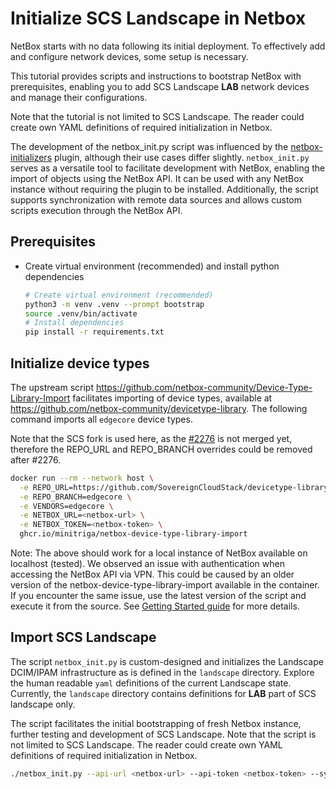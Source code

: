 # Initialize SCS Landscape in Netbox

NetBox starts with no data following its initial deployment.
To effectively add and configure network devices, some setup is necessary.

This tutorial provides scripts and instructions to bootstrap NetBox with
prerequisites, enabling you to add SCS Landscape **LAB** network devices and manage their configurations.

Note that the tutorial is not limited to SCS Landscape. The reader could create own YAML definitions
of required initialization in Netbox.

The development of the netbox_init.py script was influenced by the [netbox-initializers](https://github.com/tobiasge/netbox-initializers)
plugin, although their use cases differ slightly. `netbox_init.py` serves as a versatile tool to facilitate development
with NetBox, enabling the import of objects using the NetBox API. It can be used with any NetBox instance without
requiring the plugin to be installed. Additionally, the script supports synchronization with remote data sources
and allows custom scripts execution through the NetBox API.

## Prerequisites 

* Create virtual environment (recommended) and install python dependencies
  ```bash
  # Create virtual environment (recommended)
  python3 -m venv .venv --prompt bootstrap
  source .venv/bin/activate
  # Install dependencies
  pip install -r requirements.txt
  ```

## Initialize device types

The upstream script https://github.com/netbox-community/Device-Type-Library-Import
facilitates importing of device types, available at https://github.com/netbox-community/devicetype-library.
The following command imports all `edgecore` device types.

Note that the SCS fork is used here, as the [#2276](https://github.com/netbox-community/devicetype-library/pull/2276) is not merged yet, therefore the REPO_URL and REPO_BRANCH
overrides could be removed after #2276.

```bash
docker run --rm --network host \
  -e REPO_URL=https://github.com/SovereignCloudStack/devicetype-library/ \
  -e REPO_BRANCH=edgecore \
  -e VENDORS=edgecore \
  -e NETBOX_URL=<netbox-url> \
  -e NETBOX_TOKEN=<netbox-token> \
  ghcr.io/minitriga/netbox-device-type-library-import
```

Note: The above should work for a local instance of NetBox available on localhost (tested).
We observed an issue with authentication when accessing the NetBox API via VPN. This could
be caused by an older version of the netbox-device-type-library-import available in the container.
If you encounter the same issue, use the latest version of the script and execute it from the source.
See [Getting Started guide](https://github.com/netbox-community/Device-Type-Library-Import?tab=readme-ov-file#-getting-started) for more details.

## Import SCS Landscape

The script `netbox_init.py` is custom-designed and initializes the Landscape DCIM/IPAM 
infrastructure as is defined in the `landscape` directory. Explore the human readable `yaml`
definitions of the current Landscape state. Currently, the `landscape` directory contains definitions
for **LAB** part of SCS landscape only.

The script facilitates the initial bootstrapping of fresh Netbox instance, further testing and
development of SCS Landscape. Note that the script is not limited to SCS Landscape. The reader
could create own YAML definitions of required initialization in Netbox.

```bash
./netbox_init.py --api-url <netbox-url> --api-token <netbox-token> --sync-datasources --sync-config-templates --data-dir landscape
```
